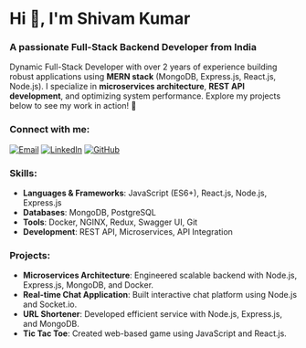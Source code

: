 # Hi 👋, I'm Shivam Kumar
### A passionate Full-Stack Backend Developer from India

Dynamic Full-Stack Developer with over 2 years of experience building robust applications using **MERN stack** (MongoDB, Express.js, React.js, Node.js). I specialize in **microservices architecture**, **REST API development**, and optimizing system performance. Explore my projects below to see my work in action! 🚀

### Connect with me:
<p align="left">
<a href="mailto:shivamraj6136@gmail.com"><img src="https://img.shields.io/badge/Email-shivamraj6136%40gmail.com-red" alt="Email"></a>
<a href="https://www.linkedin.com/in/shivammaharaaz/"><img src="https://img.shields.io/badge/LinkedIn-Shivam%20Kumar-blue" alt="LinkedIn"></a>
<a href="https://github.com/ShivamKumar"><img src="https://img.shields.io/badge/GitHub-ShivamKumar-black" alt="GitHub"></a>
</p>

### Skills:
- **Languages & Frameworks**: JavaScript (ES6+), React.js, Node.js, Express.js
- **Databases**: MongoDB, PostgreSQL
- **Tools**: Docker, NGINX, Redux, Swagger UI, Git
- **Development**: REST API, Microservices, API Integration

### Projects:
- **Microservices Architecture**: Engineered scalable backend with Node.js, Express.js, MongoDB, and Docker.
- **Real-time Chat Application**: Built interactive chat platform using Node.js and Socket.io.
- **URL Shortener**: Developed efficient service with Node.js, Express.js, and MongoDB.
- **Tic Tac Toe**: Created web-based game using JavaScript and React.js.
